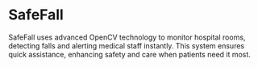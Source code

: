 # SafeFall
SafeFall uses advanced OpenCV technology to monitor hospital rooms, detecting falls and alerting medical staff instantly. This system ensures quick assistance, enhancing safety and care when patients need it most.
